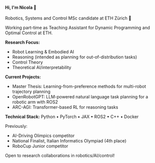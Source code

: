 #### Hi, I'm Nicola 👋

Robotics, Systems and Control MSc candidate at ETH Zürich 🤖

Working part-time as Teaching Assistant for Dynamic Programming and Optimal Control at ETH.

**Research Focus:**
- Robot Learning & Embodied AI
- Reasoning (intended as planning for out-of-distribution tasks)
- Control Theory
- Theoretical AI/interpretability

**Current Projects:**
- Master Thesis: Learning-from-preference methods for multi-robot trajectory planning
- OpenRobotGPT: LLM-powered natural language task planning for a robotic arm with ROS2
- ARC-AGI: Transformer-based RL for reasoning tasks

**Technical Stack:**
Python • PyTorch • JAX • ROS2 • C++ • Docker

Previously: 
- AI-Driving Olimpics competitor
- National Finalist, Italian Informatics Olympiad (4th place)
- RoboCup Junior competitor

Open to research collaborations in robotics/AI/control!
